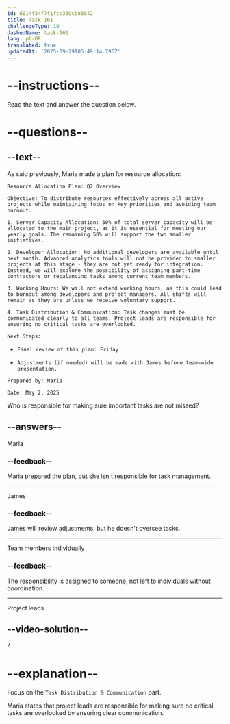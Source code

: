 ```yaml
---
id: 6814f5477f1fcc339cb86042
title: Task 161
challengeType: 19
dashedName: task-161
lang: pt-BR
translated: true
updatedAt: '2025-09-29T05:49:14.796Z'
---
```


<!-- READING -->

# --instructions--

Read the text and answer the question below.

# --questions--

## --text--

As said previously, Maria made a plan for resource allocation:

`Resource Allocation Plan: Q2 Overview`

`Objective: To distribute resources effectively across all active projects while maintaining focus on key priorities and avoiding team burnout.`

`1. Server Capacity Allocation: 50% of total server capacity will be allocated to the main project, as it is essential for meeting our yearly goals. The remaining 50% will support the two smaller initiatives.`

`2. Developer Allocation: No additional developers are available until next month. Advanced analytics tools will not be provided to smaller projects at this stage - they are not yet ready for integration. Instead, we will explore the possibility of assigning part-time contractors or rebalancing tasks among current team members.`

`3. Working Hours: We will not extend working hours, as this could lead to burnout among developers and project managers. All shifts will remain as they are unless we receive voluntary support.`

`4. Task Distribution & Communication: Task changes must be communicated clearly to all teams. Project leads are responsible for ensuring no critical tasks are overlooked.`

`Next Steps:`

- `Final review of this plan: Friday`

- `Adjustments (if needed) will be made with James before team-wide presentation.`

`Prepared by: Maria`

`Date: May 2, 2025`

Who is responsible for making sure important tasks are not missed?

## --answers--

Maria

### --feedback--

Maria prepared the plan, but she isn't responsible for task management.

---

James

### --feedback--

James will review adjustments, but he doesn't oversee tasks.

---

Team members individually

### --feedback--

The responsibility is assigned to someone, not left to individuals without coordination.

---

Project leads

## --video-solution--

4

# --explanation--

Focus on the `Task Distribution & Communication` part.

Maria states that project leads are responsible for making sure no critical tasks are overlooked by ensuring clear communication.
